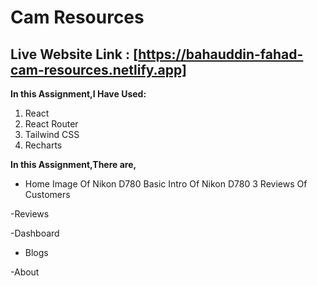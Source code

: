# Cam Resources

## Live Website Link : [https://bahauddin-fahad-cam-resources.netlify.app]

**In this Assignment,I Have Used:**

1. React
2. React Router
3. Tailwind CSS
4. Recharts

**In this Assignment,There are,**

- Home
  Image Of Nikon D780
  Basic Intro Of Nikon D780
  3 Reviews Of Customers

-Reviews

-Dashboard

- Blogs

-About
